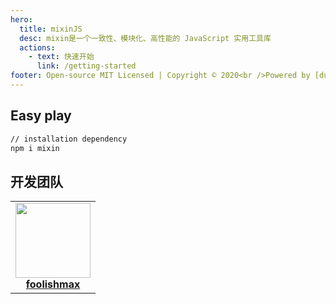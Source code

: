 ```yaml
---
hero:
  title: mixinJS
  desc: mixin是一个一致性、模块化、高性能的 JavaScript 实用工具库
  actions:
    - text: 快速开始
      link: /getting-started
footer: Open-source MIT Licensed | Copyright © 2020<br />Powered by [dumi](https://d.umijs.org)
---
```


## Easy play

```bash
// installation dependency
npm i mixin
```

## 开发团队

<table>
  <tbody>
    <tr>
      <td align="center">
        <a target="_blank" href="https://github.com/foolishmax">
          <img
            width="120"
            src="/mixin/foolishmax.jpg"
          />
          <br>
          <strong>foolishmax</strong>
        </a>
      </td>
    </tr>
  </tbody>
</table>
